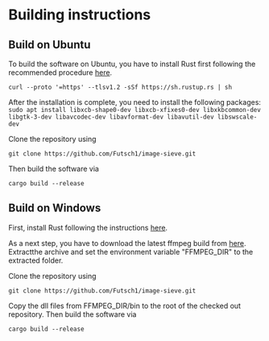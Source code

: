 # Building instructions

## Build on Ubuntu

To build the software on Ubuntu, you have to install Rust first following the recommended procedure [here](https://rustup.rs/).

``` curl --proto '=https' --tlsv1.2 -sSf https://sh.rustup.rs | sh ```

After the installation is complete, you need to install the following packages:
``` sudo apt install libxcb-shape0-dev libxcb-xfixes0-dev libxkbcommon-dev libgtk-3-dev libavcodec-dev libavformat-dev libavutil-dev libswscale-dev ```

Clone the repository using

``` git clone https://github.com/Futsch1/image-sieve.git ```

Then build the software via

``` cargo build --release ```

## Build on Windows

First, install Rust following the instructions [here](https://rustup.rs/).

As a next step, you have to download the latest ffmpeg build from [here](https://github.com/Futsch1/FFmpeg-Builds/releases/download/latest/ffmpeg-n5.0-latest-win64-gpl-shared-5.0.zip). Extractthe archive and set the environment variable "FFMPEG_DIR" to the extracted folder.


Clone the repository using

``` git clone https://github.com/Futsch1/image-sieve.git ```

Copy the dll files from FFMPEG_DIR/bin to the root of the checked out repository. Then build the software via

``` cargo build --release ```
